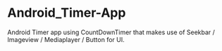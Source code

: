# Android_Timer-App
Android Timer app using CountDownTimer that makes use of Seekbar / Imageview / Mediaplayer / Button for UI.
